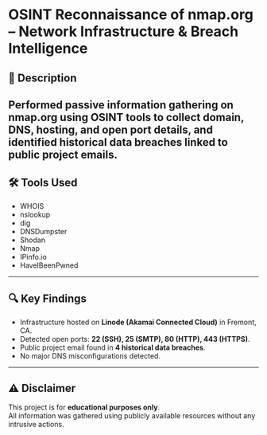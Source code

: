 # OSINT Reconnaissance of nmap.org – Network Infrastructure & Breach Intelligence
## 📌 Description
Performed passive information gathering on **nmap.org** using OSINT tools to collect domain, DNS, hosting, and open port details, and identified historical data breaches linked to public project emails.
---
## 🛠 Tools Used
- WHOIS
- nslookup
- dig
- DNSDumpster
- Shodan
- Nmap
- IPinfo.io
- HaveIBeenPwned
---
## 🔍 Key Findings
- Infrastructure hosted on **Linode (Akamai Connected Cloud)** in Fremont, CA.
- Detected open ports: **22 (SSH), 25 (SMTP), 80 (HTTP), 443 (HTTPS)**.
- Public project email found in **4 historical data breaches**.
- No major DNS misconfigurations detected.
---
## ⚠️ Disclaimer
This project is for **educational purposes only**.  
All information was gathered using publicly available resources without any intrusive actions.
